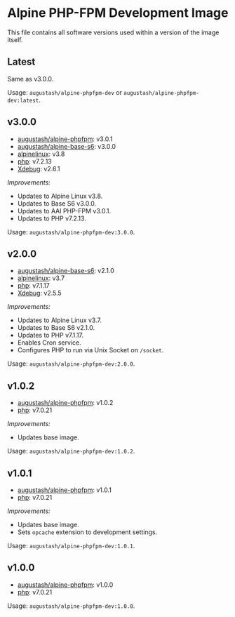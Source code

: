 # Alpine PHP-FPM Development Image

This file contains all software versions used within a version of the image itself.

## Latest

Same as v3.0.0.

Usage: `augustash/alpine-phpfpm-dev` or `augustash/alpine-phpfpm-dev:latest`.

## v3.0.0

- [augustash/alpine-phpfpm](https://github.com/augustash/docker-alpine-phpfpm/tree/3.0.1): v3.0.1
- [augustash/alpine-base-s6](https://github.com/augustash/docker-alpine-base-s6/tree/3.0.0): v3.0.0
- [alpinelinux](https://github.com/alpinelinux/docker-alpine/tree/v3.8): v3.8
- [php](http://www.php.net/): v7.2.13
- [Xdebug](https://xdebug.org/docs/all): v2.6.1

*Improvements:*

- Updates to Alpine Linux v3.8.
- Updates to Base S6 v3.0.0.
- Updates to AAI PHP-FPM v3.0.1.
- Updates to PHP v7.2.13.

Usage: `augustash/alpine-phpfpm-dev:3.0.0`.

## v2.0.0

- [augustash/alpine-base-s6](https://github.com/augustash/docker-alpine-base-s6/tree/2.1.0): v2.1.0
- [alpinelinux](https://github.com/alpinelinux/docker-alpine/tree/v3.7): v3.7
- [php](http://www.php.net/): v7.1.17
- [Xdebug](https://xdebug.org/docs/all): v2.5.5

*Improvements:*

- Updates to Alpine Linux v3.7.
- Updates to Base S6 v2.1.0.
- Updates to PHP v7.1.17.
- Enables Cron service.
- Configures PHP to run via Unix Socket on `/socket`.

Usage: `augustash/alpine-phpfpm-dev:2.0.0`.

## v1.0.2

- [augustash/alpine-phpfpm](https://github.com/augustash/docker-alpine-phpfpm): v1.0.2
- [php](http://www.php.net/): v7.0.21

*Improvements:*

- Updates base image.

Usage: `augustash/alpine-phpfpm-dev:1.0.2`.

## v1.0.1

- [augustash/alpine-phpfpm](https://github.com/augustash/docker-alpine-phpfpm): v1.0.1
- [php](http://www.php.net/): v7.0.21

*Improvements:*

- Updates base image.
- Sets `opcache` extension to development settings.

Usage: `augustash/alpine-phpfpm-dev:1.0.1`.

## v1.0.0

- [augustash/alpine-phpfpm](https://github.com/augustash/docker-alpine-phpfpm): v1.0.0
- [php](http://www.php.net/): v7.0.21

Usage: `augustash/alpine-phpfpm-dev:1.0.0`.
